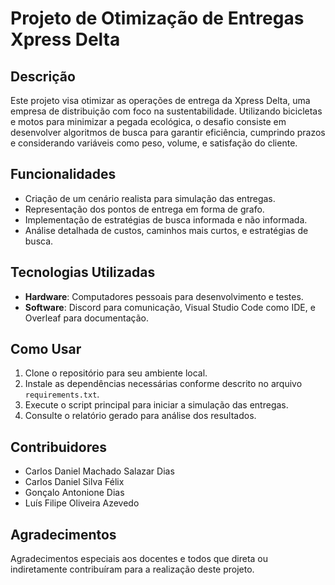 # Projeto de Otimização de Entregas Xpress Delta

## Descrição
Este projeto visa otimizar as operações de entrega da Xpress Delta, uma empresa de distribuição com foco na sustentabilidade. Utilizando bicicletas e motos para minimizar a pegada ecológica, o desafio consiste em desenvolver algoritmos de busca para garantir eficiência, cumprindo prazos e considerando variáveis como peso, volume, e satisfação do cliente.

## Funcionalidades
- Criação de um cenário realista para simulação das entregas.
- Representação dos pontos de entrega em forma de grafo.
- Implementação de estratégias de busca informada e não informada.
- Análise detalhada de custos, caminhos mais curtos, e estratégias de busca.

## Tecnologias Utilizadas
- **Hardware**: Computadores pessoais para desenvolvimento e testes.
- **Software**: Discord para comunicação, Visual Studio Code como IDE, e Overleaf para documentação.

## Como Usar
1. Clone o repositório para seu ambiente local.
2. Instale as dependências necessárias conforme descrito no arquivo `requirements.txt`.
3. Execute o script principal para iniciar a simulação das entregas.
4. Consulte o relatório gerado para análise dos resultados.

## Contribuidores
- Carlos Daniel Machado Salazar Dias
- Carlos Daniel Silva Félix
- Gonçalo Antonione Dias
- Luís Filipe Oliveira Azevedo

## Agradecimentos
Agradecimentos especiais aos docentes e todos que direta ou indiretamente contribuíram para a realização deste projeto.
